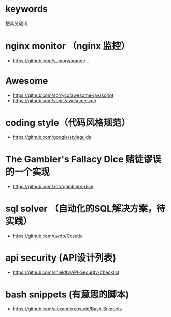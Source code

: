# keywords
搜索关键词

# nginx monitor （nginx 监控）
* https://github.com/sumory/orange
...
# Awesome
* https://github.com/sorrycc/awesome-javascript
* https://github.com/vuejs/awesome-vue
# coding style（代码风格规范）
* https://github.com/google/styleguide

# The Gambler's Fallacy Dice 赌徒谬误的一个实现
* https://github.com/xori/gamblers-dice

# sql solver （自动化的SQL解决方案，待实践）
* https://github.com/uwdb/Cosette

# api security (API设计列表)
* https://github.com/shieldfy/API-Security-Checklist

# bash snippets (有意思的脚本)
* https://github.com/alexanderepstein/Bash-Snippets